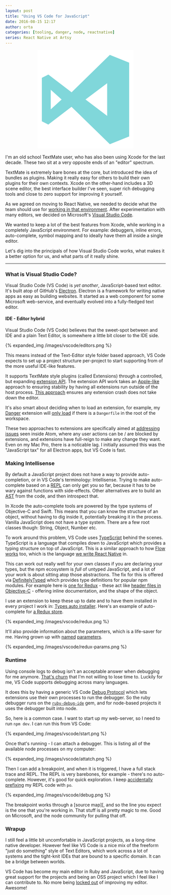 ```yaml
---
layout: post
title: "Using VS Code for JavaScript"
date: 2016-08-15 12:17
author: orta
categories: [tooling, danger, node, reactnative]
series: React Native at Artsy
---
```


<center>
 <img src="/images/vscode/vscode_logo_artsy.svg" style="width:300px;">
</center>

I'm an old school TextMate user, who has also been using Xcode for the last decade. These two sit at a very opposite ends of an "editor" spectrum. 

TextMate is extremely bare bones at the core, but introduced the idea of bundles as plugins. Making it really easy for others to build their own plugins for their own contexts. Xcode on the other-hand includes a 3D scene editor, the best interface builder I've seen, super rich debugging tools and close to zero support for improving it yourself.

As we agreed on moving to React Native, we needed to decide what the team should use for [working in that environment][emission_vscode_docs]. After experimentation with many editors, we decided on Microsoft's [Visual Studio Code][vs_code].

We wanted to keep a lot of the best features from Xcode, while working in a completely JavaScript environment. For example: debuggers, inline errors, auto-complete, symbol mapping and to ideally have them all inside a single editor.

Let's dig into the principals of how Visual Studio Code works, what makes it a better option for us, and what parts of it really shine.

<!-- more -->

---

### What is Visual Studio Code?

Visual Studio Code (VS Code) is _yet another_, JavaScript-based text editor. It's built atop of GitHub's [Electron][electron]. Electron is a framework for writing native apps as easy as building websites. It started as a web component for some Microsoft web-service, and eventually evolved into a fully-fledged text editor.  

#### IDE - Editor hybrid

Visual Studio Code (VS Code) believes that the sweet-spot between and IDE and a plain Text Editor, is somewhere a little bit closer to the IDE side.

{% expanded_img /images/vscode/editors.png %}

This means instead of the Text-Editor style folder based approach, VS Code expects to set up a project structure per-project to start supporting from of the more useful IDE-like features. 

It supports TextMate style plugins (called Extensions) through a controlled, but expanding [extension API][vs_extensions]. The extension API work takes an [Apple-like][xpc] approach to ensuring stability by having all extensions run outside of the host process. [This approach][extensions_approach] ensures any extension crash does not take down the editor. 

It's also smart about deciding when to load an extension, for example, my [Danger][danger_code] extension will [only load][danger_vscode_load] if there is a `Dangerfile` in the root of the workspace.

These two approaches to extensions are specifically aimed at [addressing issues][atom_slow] seen inside Atom, where any user actions can be / are blocked by extensions, and extensions have full-reign to make any change they want. Even on my Mac Pro, there is a noticable lag. I initially assumed this was the "JavaScript tax" for all Electron apps, but VS Code is fast. 

### Making Intellisense

By default a JavaScript project does not have a way to provide auto-completion, or in VS Code's terminology: Intellisense. Trying to make auto-complete based on a [REPL][repl] can only get you so far, because it has to be wary against functions with side-effects. Other alternatives are to build an [AST][ast] from the code, and then introspect that. 

In Xcode the auto-complete tools are powered by the type systems of Objective-C and Swift. This means that you can know the structure of an object, without having to dig inside it, potentially breaking it in the process. Vanilla JavaScript does not have a type system. There are a few root classes though: String, Object, Number etc.

To work around this problem, VS Code uses [TypeScript][ts] behind the scenes. TypeScript is a language that compiles down to JavaScript which provides a typing structure on top of JavaScript. This is a similar approach to how [Flow works][flow] too, which is the language [we write React Native][flow_pr] in. 

This can work out really well for your own classes if you are declaring your types, but the npm ecosystem is _full_ of untyped JavaScript, and a lot of your work is about sitting atop those abstractions. The fix for this is offered via [DefinitelyTyped][dt] which provides type definitions for popular npm modules. For example here is [one for Redux][dt_redux] - these act like [header files in Objective-C][switch_header] - offering inline documentation, and the shape of the object.

I use an extension to keep these up to date and to have them installed in every project I work in: [Types auto installer][types]. Here's an example of auto-complete for [a Redux store][redux_store].

{% expanded_img /images/vscode/redux.png %}

It'll also provide information about the parameters, which is a life-saver for me. Having grown up with [named][swift_params] [parameters][ruby_params].

{% expanded_img /images/vscode/redux-params.png %}

### Runtime 

Using console logs to debug isn't an acceptable answer when debugging for me anymore. [That's churn][churn] that I'm not willing to lose time to. Luckily for me, VS Code supports debugging across many languages.

It does this by having a generic VS Code [Debug Protocol][vscode_debug] which lets extensions use their own processes to run the debugger. So the ruby debugger runs on the [`ruby-debug-ide`][ruby_debug] gem, and for node-based projects it uses the debugger built into node.

So, here is a common case. I want to start up my web-server, so I need to run `npm dev`. I can run this from VS Code:

{% expanded_img /images/vscode/start.png %}

Once that's running - I can attach a debugger. This is listing all of the available node processes on my computer:

{% expanded_img /images/vscode/attatch.png %}

Then I can add a breakpoint, and when it is triggered, I have a full stack trace and REPL. The REPL is very barebones, for example - there's no auto-complete. However, it's good for quick exploration. I keep [accidentally prefixing][po] my REPL code with `po`.  

{% expanded_img /images/vscode/debug.png %}

The breakpoint works through a [source map][, and so the line you expect is the one that you're working in. That stuff is all pretty magic to me. Good on Microsoft, and the node community for pulling that off.

### Wrapup

I still feel a little bit uncomfortable in JavaScript projects, as a long-time native developer. However feel like VS Code is a nice mix of the freeform "just do something" style of Text Editors, which work across a lot of systems and the tight-knit IDEs that are bound to a specific domain. It can be a bridge between worlds. 

VS Code has become my main editor in Ruby and JavaScript, due to having great support for the projects and being an OSS project which I feel like I can contribute to. No more being [locked out][xcode8] of improving my editor. Awesome!

[danger_tweet]: https://github.com/rubyide/vscode-ruby/pull/41
[vs_code]: https://code.visualstudio.com/ 
[electron]: http://electron.atom.io 
[nav]: https://github.com/artsy/team-navigator
[repl]: https://en.wikipedia.org/wiki/Read–eval–print_loop
[ast]: http://jointjs.com/demos/javascript-ast
[ts]: http://www.typescriptlang.org
[flow]: https://flowtype.org
[flow_pr]: https://github.com/artsy/emission/pull/220
[dt]: http://definitelytyped.org
[dt_redux]: https://github.com/DefinitelyTyped/DefinitelyTyped/blob/master/redux/redux.d.ts
[switch_header]: https://github.com/artsy/eigen/blob/master/Artsy/App/ARSwitchBoard.h
[types]: https://marketplace.visualstudio.com/items?itemName=jvitor83.types-autoinstaller
[redux_store]: http://redux.js.org/docs/api/Store.html
[swift_params]: https://developer.apple.com/library/ios/documentation/Swift/Conceptual/Swift_Programming_Language/Functions.html
[ruby_params]: https://robots.thoughtbot.com/ruby-2-keyword-arguments
[churn]: http://blog.cleancoder.com/uncle-bob/2016/07/27/TheChurn.html
[vs_extensions]: https://code.visualstudio.com/docs/extensions/overview
[extensions_approach]: https://code.visualstudio.com/docs/extensions/our-approach
[xpc]: https://developer.apple.com/library/mac/documentation/MacOSX/Conceptual/BPSystemStartup/Chapters/CreatingXPCServices.html
[danger_code]: https://marketplace.visualstudio.com/items?itemName=Orta.vscode-danger
[danger_vscode_load]: https://github.com/orta/vscode-danger/blob/a21ccc101b2b1c1be595b10565bca9c88242fb6f/package.json#L18-L20
[atom_slow]: https://discuss.atom.io/t/why-is-atom-so-slow/11376
[vscode_debug]: https://code.visualstudio.com/docs/extensions/example-debuggers
[ruby_debug]: https://github.com/rubyide/vscode-ruby#debugger
[po]: https://www.objc.io/issues/19-debugging/lldb-debugging/#printing-objects
[xcode8]: https://github.com/alcatraz/Alcatraz/issues/475
[emission_vscode_docs]: https://github.com/artsy/emission/blob/master/docs/vscode.md
